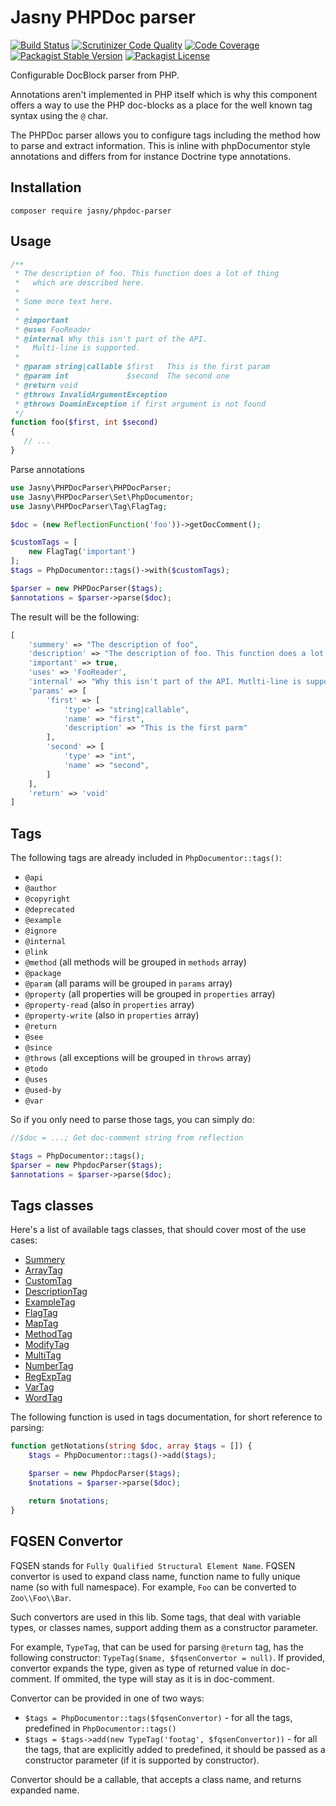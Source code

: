 Jasny PHPDoc parser
===

[![Build Status](https://travis-ci.org/jasny/annotations.svg?branch=master)](https://travis-ci.org/jasny/annotations)
[![Scrutinizer Code Quality](https://scrutinizer-ci.com/g/jasny/annotations/badges/quality-score.png?b=master)](https://scrutinizer-ci.com/g/jasny/annotations/?branch=master)
[![Code Coverage](https://scrutinizer-ci.com/g/jasny/annotations/badges/coverage.png?b=master)](https://scrutinizer-ci.com/g/jasny/annotations/?branch=master)
[![Packagist Stable Version](https://img.shields.io/packagist/v/jasny/annotations.svg)](https://packagist.org/packages/jasny/annotations)
[![Packagist License](https://img.shields.io/packagist/l/jasny/annotations.svg)](https://packagist.org/packages/jasny/annotations)

Configurable DocBlock parser from PHP.

Annotations aren't implemented in PHP itself which is why this component offers a way to use the PHP doc-blocks as a
place for the well known tag syntax using the `@` char.

The PHPDoc parser allows you to configure tags including the method how to parse and extract information. This
is inline with phpDocumentor style annotations and differs from for instance Doctrine type annotations.

Installation
---

    composer require jasny/phpdoc-parser

Usage
---

```php
/**
 * The description of foo. This function does a lot of thing
 *   which are described here.
 *
 * Some more text here.
 *
 * @important
 * @uses FooReader
 * @internal Why this isn't part of the API.
 *   Multi-line is supported.
 *
 * @param string|callable $first   This is the first param
 * @param int             $second  The second one
 * @return void
 * @throws InvalidArgumentException
 * @throws DoaminException if first argument is not found
 */
function foo($first, int $second)
{
   // ...
}
```

Parse annotations

```php
use Jasny\PHPDocParser\PHPDocParser;
use Jasny\PHPDocParser\Set\PhpDocumentor;
use Jasny\PHPDocParser\Tag\FlagTag;

$doc = (new ReflectionFunction('foo'))->getDocComment();

$customTags = [
    new FlagTag('important')
];
$tags = PhpDocumentor::tags()->with($customTags);

$parser = new PHPDocParser($tags);
$annotations = $parser->parse($doc);
```

The result will be the following:

```php
[
    'summery' => "The description of foo",
    'description' => "The description of foo. This function does a lot of thing which are described here.\n\nSome more text.",
    'important' => true,
    'uses' => 'FooReader',
    'internal' => "Why this isn't part of the API. Mutlti-line is supported",
    'params' => [
        'first' => [
            'type' => "string|callable",
            'name' => "first",
            'description' => "This is the first parm"
        ],
        'second' => [
            'type' => "int",
            'name' => "second",
        ]
    ],
    'return' => 'void'
]
```

Tags
---

The following tags are already included in `PhpDocumentor::tags()`:

* `@api`
* `@author`
* `@copyright`
* `@deprecated`
* `@example`
* `@ignore`
* `@internal`
* `@link`
* `@method` (all methods will be grouped in `methods` array)
* `@package`
* `@param` (all params will be grouped in `params` array)
* `@property` (all properties will be grouped in `properties` array)
* `@property-read` (also in `properties` array)
* `@property-write` (also in `properties` array)
* `@return`
* `@see`
* `@since`
* `@throws` (all exceptions will be grouped in `throws` array)
* `@todo`
* `@uses`
* `@used-by`
* `@var`

So if you only need to parse those tags, you can simply do:

```php
//$doc = ...; Get doc-comment string from reflection

$tags = PhpDocumentor::tags();
$parser = new PhpdocParser($tags);
$annotations = $parser->parse($doc);
```

Tags classes
---

Here's a list of available tags classes, that should cover most of the use cases:

* [Summery](docs/tags/summery.md)
* [ArrayTag](docs/tags/array.md)
* [CustomTag](docs/tags/custom.md)
* [DescriptionTag](docs/tags/description.md)
* [ExampleTag](docs/tags/example.md)
* [FlagTag](docs/tags/flag.md)
* [MapTag](docs/tags/map.md)
* [MethodTag](docs/tags/method.md)
* [ModifyTag](docs/tags/modify.md)
* [MultiTag](docs/tags/multi.md)
* [NumberTag](docs/tags/number.md)
* [RegExpTag](docs/tags/regexp.md)
* [VarTag](docs/tags/var.md)
* [WordTag](docs/tags/word.md)

The following function is used in tags documentation, for short reference to parsing:

```php
function getNotations(string $doc, array $tags = []) {
    $tags = PhpDocumentor::tags()->add($tags);

    $parser = new PhpdocParser($tags);
    $notations = $parser->parse($doc);

    return $notations;
}
```

FQSEN Convertor
---

FQSEN stands for `Fully Qualified Structural Element Name`. FQSEN convertor is used to expand class name, function name to fully unique name (so with full namespace). For example, `Foo` can be converted to `Zoo\\Foo\\Bar`.

Such convertors are used in this lib. Some tags, that deal with variable types, or classes names, support adding them as a constructor parameter.

For example, `TypeTag`, that can be used for parsing `@return` tag, has the following constructor: `TypeTag($name, $fqsenConvertor = null)`. If provided, convertor expands the type, given as type of returned value in doc-comment. If ommited, the type will stay as it is in doc-comment.

Convertor can be provided in one of two ways:

* `$tags = PhpDocumentor::tags($fqsenConvertor)` - for all the tags, predefined in `PhpDocumentor::tags()`
* `$tags = $tags->add(new TypeTag('footag', $fqsenConvertor))` - for all the tags, that are explicitly added to predefined, it should be passed as a constructor parameter (if it is supported by constructor).

Convertor should be a callable, that accepts a class name, and returns expanded name.
